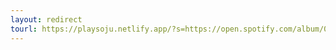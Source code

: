 ```yaml
---
layout: redirect
tourl: https://playsoju.netlify.app/?s=https://open.spotify.com/album/0Gec7sa8MPlj5cW9JbqwEl
---
```

